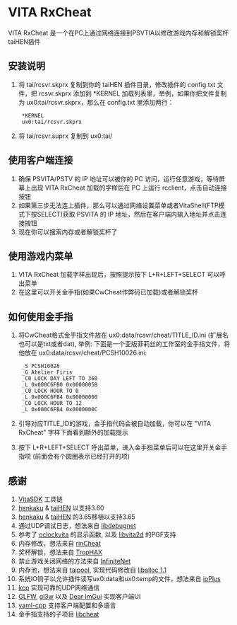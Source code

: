 VITA RxCheat
============
VITA RxCheat 是一个在PC上通过网络连接到PSVTIA以修改游戏内存和解锁奖杯taiHEN插件

安装说明
------------

1. 将 tai/rcsvr.skprx 复制到你的 taiHEN 插件目录，修改插件的 config.txt 文件，把 rcsvr.skprx 添加到 *KERNEL 加载列表里，举例，如果你把文件复制为 ux0:tai/rcsvr.skprx，那么在 config.txt 里添加两行：

        *KERNEL
        ux0:tai/rcsvr.skprx

2. 将 tai/rcsvr.suprx 复制到 ux0:tai/


使用客户端连接
---------------------
1. 确保 PSVITA/PSTV 的 IP 地址可以被你的 PC 访问，运行任意游戏，等待屏幕上出现 VITA RxCheat 加载的字样后在 PC 上运行 rcclient，点击自动连接按钮
2. 如果第三步无法连上插件，那么可以通过网络设置菜单或者VitaShell(FTP模式下按SELECT)获取 PSVITA 的 IP 地址，然后在客户端内输入地址并点击连接按钮
3. 现在你可以搜索内存或者解锁奖杯了


使用游戏内菜单
---------------------
1. VITA RxCheat 加载字样出现后，按照提示按下 L+R+LEFT+SELECT 可以呼出菜单
2. 在这里可以开关金手指(如果CwCheat作弊码已加载)或者解锁奖杯


如何使用金手指
---------------------
1. 将CwCheat格式金手指文件放在 ux0:data/rcsvr/cheat/TITLE_ID.ini (扩展名也可以是txt或者dat), 举例: 下面是一个亚版菲莉丝的工作室的金手指文件，将他放在 ux0:data/rcsvr/cheat/PCSH10026.ini:

        _S PCSH10026
        _G Atelier Firis
        _C0 LOCK DAY LEFT TO 360
        _L 0x000C6FB0 0x0000005B
        _C0 LOCK HOUR TO 0
        _L 0x000C6FB4 0x00000000
        _C0 LOCK HOUR TO 12
        _L 0x000C6FB4 0x0000000C

2. 引导对应TITLE_ID的游戏，金手指代码会被自动加载，你可以在 "VITA RxCheat" 字样下面看到额外的加载提示
3. 按下 L+R+LEFT+SELECT 呼出菜单，进入金手指菜单后可以在这里开关金手指项 (前面会有个圆圈表示已经打开的项)


感谢
------
1. [VitaSDK](https://github.com/vitasdk) 工具链
2. [henkaku](https://github.com/henkaku/henkaku) & [taiHEN](https://github.com/yifanlu/taiHEN) 以支持3.60
3. [henkaku](https://github.com/TheOfficialFloW/henkaku) & [taiHEN](https://github.com/TheOfficialFloW/taiHEN) 的3.65移植以支持3.65
4. 通过UDP调试日志，想法来自 [libdebugnet](https://github.com/psxdev/debugnet)
5. 参考了 [oclockvita](https://github.com/frangarcj/oclockvita) 的显示函数, 以及 [libvita2d](https://github.com/xerpi/libvita2d) 的PGF支持
6. 内存修改，想法来自 [rinCheat](https://github.com/Rinnegatamante/rinCheat)
7. 奖杯解锁，想法来自 [TropHAX](https://github.com/SilicaAndPina/TropHAX)
8. 禁止游戏关闭网络的方法来自 [InfiniteNet](https://github.com/Rinnegatamante/InfiniteNet)
9. 内存池，想法来自 [taipool](https://github.com/Rinnegatamante/taipool), 实现代码修改自 [liballoc 1.1](https://github.com/blanham/liballoc)
10. 系统IO钩子以允许插件读写ux0:data和ux0:temp的文件，想法来自 [ioPlus](https://github.com/CelesteBlue-dev/PSVita-RE-tools/tree/master/ioPlus/ioPlus-0.1)
11. [kcp](https://github.com/skywind3000/kcp) 实现可靠的UDP网络通信
12. [GLFW](http://www.glfw.org), [gl3w](https://github.com/skaslev/gl3w) 以及 [Dear ImGui](https://github.com/ocornut/imgui) 实现客户端UI
13. [yaml-cpp](https://github.com/jbeder/yaml-cpp) 支持客户端配置和多语言
14. 金手指支持的子项目 [libcheat](https://github.com/soarqin/libcheat)
